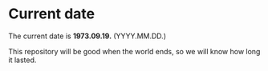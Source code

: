 # Current date

The current date is **1973.09.19.** (YYYY.MM.DD.)

This repository will be good when the world ends, so we will know how long it lasted.